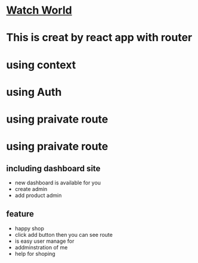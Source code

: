 # [Watch World](https://watch-world-8af34.web.app/)

# This is creat by react app with router

# using context

# using Auth

# using praivate route

# using praivate route

## including dashboard site

- new dashboard is available for you
- create admin
- add product admin

## feature

- happy shop
- click add button then you can see route
- is easy user manage for
- addminstration of me
- help for shoping
